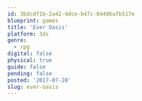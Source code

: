 ```yaml
---
id: 3bdcdf1b-2a42-4dce-b47c-04486afb517e
blueprint: games
title: 'Ever Oasis'
platform: 3ds
genre:
  - rpg
digital: false
physical: true
guide: false
pending: false
posted: '2017-07-28'
slug: ever-oasis
---
```

